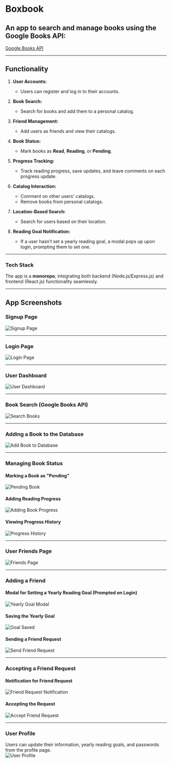 # Boxbook  
## An app to search and manage books using the Google Books API:  
[Google Books API](https://www.googleapis.com/books/v1/volumes?q=)  

---

## Functionality  

1. **User Accounts:**  
   - Users can register and log in to their accounts.  

2. **Book Search:**  
   - Search for books and add them to a personal catalog.  

3. **Friend Management:**  
   - Add users as friends and view their catalogs.  

4. **Book Status:**  
   - Mark books as **Read**, **Reading**, or **Pending**.  

5. **Progress Tracking:**  
   - Track reading progress, save updates, and leave comments on each progress update.  

6. **Catalog Interaction:**  
   - Comment on other users' catalogs.  
   - Remove books from personal catalogs.  

7. **Location-Based Search:**  
   - Search for users based on their location.  

8. **Reading Goal Notification:**  
   - If a user hasn’t set a yearly reading goal, a modal pops up upon login, prompting them to set one.  

---

### Tech Stack  
The app is a **monorepo**, integrating both  backend (Node.js/Express.js) and frontend (React.js) functionality seamlessly.  

---

## App Screenshots  

### Signup Page  
![Signup Page](https://user-images.githubusercontent.com/42363909/172765271-196f14a9-24c5-41fb-b471-14d405e519c4.png)  

---

### Login Page  
![Login Page](https://user-images.githubusercontent.com/42363909/172765276-76f28b73-451f-4519-9dec-2501478a69e8.png)  

---

### User Dashboard  
![User Dashboard](https://user-images.githubusercontent.com/42363909/172765282-3869fc99-4635-4a5a-b168-c3ccbcfe3abb.png)  

---

### Book Search (Google Books API)  
![Search Books](https://user-images.githubusercontent.com/42363909/172765292-27d3ee22-c304-4b9c-b696-50c9d2b149cb.png)  

---

### Adding a Book to the Database  
![Add Book to Database](https://user-images.githubusercontent.com/42363909/172765305-7f8c6289-7251-4820-b7b0-9b4e1d9302df.png)  

---

### Managing Book Status  
#### Marking a Book as "Pending"  
![Pending Book](https://user-images.githubusercontent.com/42363909/172765322-b8bc3564-16a1-4b0c-aa62-d18dda8c5ebb.png)  

#### Adding Reading Progress  
![Adding Book Progress](https://user-images.githubusercontent.com/42363909/172765329-598316c3-f1b1-4e46-9c3a-ce56ccabf601.png)  

#### Viewing Progress History  
![Progress History](https://user-images.githubusercontent.com/42363909/172765331-fcfb2ac3-ae82-4611-8812-474c6dc3ba7b.png)  

---

### User Friends Page  
![Friends Page](https://user-images.githubusercontent.com/42363909/172765337-f3638f18-b28d-407a-95bd-d2dbba6b093a.png)  

---

### Adding a Friend  
#### Modal for Setting a Yearly Reading Goal (Prompted on Login)  
![Yearly Goal Modal](https://user-images.githubusercontent.com/42363909/172765342-85685700-c118-4757-8531-4364f1139849.png)  

#### Saving the Yearly Goal  
![Goal Saved](https://user-images.githubusercontent.com/42363909/172765347-a8e0161f-c30d-45b8-97c3-2299fbf79bd6.png)  

#### Sending a Friend Request  
![Send Friend Request](https://user-images.githubusercontent.com/42363909/172765350-eea12c78-0c8c-4116-99a7-4033acd5aa46.png)  

---

### Accepting a Friend Request  
#### Notification for Friend Request  
![Friend Request Notification](https://user-images.githubusercontent.com/42363909/172765357-29974cfd-25f6-4ad5-9e96-4f9d4fd08035.png)  

#### Accepting the Request  
![Accept Friend Request](https://user-images.githubusercontent.com/42363909/172765365-ab1a1d42-c3b8-47a8-82fb-65c8d8184c8a.png)  

---

### User Profile  
Users can update their information, yearly reading goals, and passwords from the profile page.  
![User Profile](https://user-images.githubusercontent.com/42363909/172765370-7cdb6ba7-d6c3-4999-9284-9370c1d529a5.png)  
